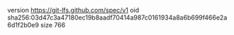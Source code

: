 version https://git-lfs.github.com/spec/v1
oid sha256:03d47c3a47180ec19b8aadf70414a987c0161934a8a6b699f466e2a6d1f2b0e9
size 766
